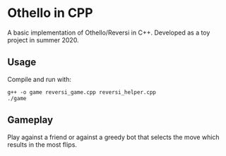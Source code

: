 # Othello in CPP

A basic implementation of Othello/Reversi in C++. Developed as a toy project in summer 2020.

## Usage
Compile and run with:

```
g++ -o game reversi_game.cpp reversi_helper.cpp
./game
```

## Gameplay
Play against a friend or against a greedy bot that selects the move which results in the most flips.